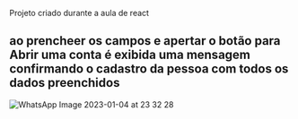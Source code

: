 Projeto criado durante a aula de react

## ao prencheer os campos e apertar o botão para Abrir uma conta é exibida uma mensagem confirmando o cadastro da pessoa com todos os dados preenchidos 



![WhatsApp Image 2023-01-04 at 23 32 28](https://user-images.githubusercontent.com/100007663/210688517-3e8c68a6-c49c-43ee-aa9e-183834dc5399.jpeg)
